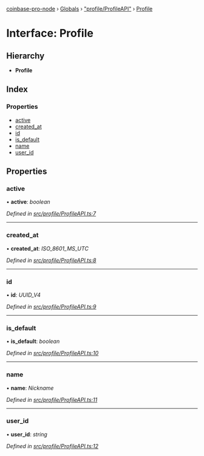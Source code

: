 [coinbase-pro-node](../README.md) › [Globals](../globals.md) › ["profile/ProfileAPI"](../modules/_profile_profileapi_.md) › [Profile](_profile_profileapi_.profile.md)

# Interface: Profile

## Hierarchy

- **Profile**

## Index

### Properties

- [active](_profile_profileapi_.profile.md#active)
- [created_at](_profile_profileapi_.profile.md#created_at)
- [id](_profile_profileapi_.profile.md#id)
- [is_default](_profile_profileapi_.profile.md#is_default)
- [name](_profile_profileapi_.profile.md#name)
- [user_id](_profile_profileapi_.profile.md#user_id)

## Properties

### active

• **active**: _boolean_

_Defined in [src/profile/ProfileAPI.ts:7](https://github.com/bennyn/coinbase-pro-node/blob/b48d104/src/profile/ProfileAPI.ts#L7)_

---

### created_at

• **created_at**: _ISO_8601_MS_UTC_

_Defined in [src/profile/ProfileAPI.ts:8](https://github.com/bennyn/coinbase-pro-node/blob/b48d104/src/profile/ProfileAPI.ts#L8)_

---

### id

• **id**: _UUID_V4_

_Defined in [src/profile/ProfileAPI.ts:9](https://github.com/bennyn/coinbase-pro-node/blob/b48d104/src/profile/ProfileAPI.ts#L9)_

---

### is_default

• **is_default**: _boolean_

_Defined in [src/profile/ProfileAPI.ts:10](https://github.com/bennyn/coinbase-pro-node/blob/b48d104/src/profile/ProfileAPI.ts#L10)_

---

### name

• **name**: _Nickname_

_Defined in [src/profile/ProfileAPI.ts:11](https://github.com/bennyn/coinbase-pro-node/blob/b48d104/src/profile/ProfileAPI.ts#L11)_

---

### user_id

• **user_id**: _string_

_Defined in [src/profile/ProfileAPI.ts:12](https://github.com/bennyn/coinbase-pro-node/blob/b48d104/src/profile/ProfileAPI.ts#L12)_
